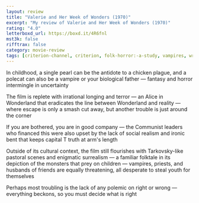 ```yaml
---
layout: review
title: "Valerie and Her Week of Wonders (1970)"
excerpt: "My review of Valerie and Her Week of Wonders (1970)"
rating: "4.0"
letterboxd_url: https://boxd.it/4R6fnl
mst3k: false
rifftrax: false
category: movie-review
tags: [criterion-channel, criterion, folk-horror:-a-study, vampires, written-by-women, coming-of-age]
---
```


In childhood, a single pearl can be the antidote to a chicken plague, and a polecat can also be a vampire or your biological father — fantasy and horror intermingle in uncertainty

The film is replete with irrational longing and terror — an Alice in Wonderland that eradicates the line between Wonderland and reality — where escape is only a smash cut away, but another trouble is just around the corner

If you are bothered, you are in good company — the Communist leaders who financed this were also upset by the lack of social realism and ironic bent that keeps capital T truth at arm's length

Outside of its cultural context, the film still flourishes with Tarkovsky-like pastoral scenes and enigmatic surrealism — a familiar folktale in its depiction of the monsters that prey on children — vampires, priests, and husbands of friends are equally threatening, all desperate to steal youth for themselves

Perhaps most troubling is the lack of any polemic on right or wrong — everything beckons, so you must decide what is right
